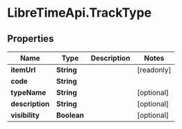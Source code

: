 # LibreTimeApi.TrackType

## Properties

Name | Type | Description | Notes
------------ | ------------- | ------------- | -------------
**itemUrl** | **String** |  | [readonly] 
**code** | **String** |  | 
**typeName** | **String** |  | [optional] 
**description** | **String** |  | [optional] 
**visibility** | **Boolean** |  | [optional] 


